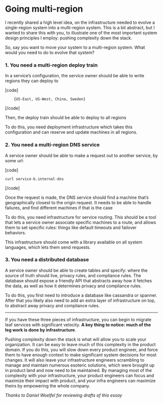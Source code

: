 # Going multi-region


I recently shared a high level idea, on the infrastructure needed to evolve a
single-region system into a multi-region system. This is a bit abstract, but I
wanted to share this with you, to illustrate one of the most important system
design principles I employ: pushing complexity down the stack.

So, say you want to move your system to a multi-region system. What would you
need to do to evolve that system?

### 1\. You need a multi-region deploy train

In a service’s configuration, the service owner should be able to write
regions they can deploy to

[code]

        {US-East, US-West, China, Sweden}
[/code]

Then, the deploy train should be able to deploy to all regions

To do this, you need deployment infrastructure which takes this configuration
and can reserve and update machines in all regions.

### 2\. You need a multi-region DNS service

A service owner should be able to make a request out to another service, by
some url:

[code]

    curl service-b.internal-dns
[/code]

Once the request is made, the DNS service should find a machine that’s
geographically closest to the origin request. It needs to be able to handle
failures, and find different machines if that is the case

To do this, you need infrastructure for service routing. This should be a tool
that lets a service owner associate specific machines to a route, and allows
them to set specific rules: things like default timeouts and failover
behaviors.

This infrastructure should come with a library available on all system
languages, which lets them send requests.

### 3\. You need a distributed database

A service owner should be able to create tables and specify: where the source
of truth should live, privacy rules, and compliance rules. The database should
expose a friendly API that abstracts away how it fetches the data, as well as
how it determines privacy and compliance rules.

To do this, you first need to introduce a database like cassandra or spanner.
After that you likely also need to add an extra layer of infrastructure on
top, to abstract away privacy and compliance rules.

* * *

If you have these three pieces of infrastructure, you can begin to migrate
leaf services with significant velocity. **A key thing to notice: much of the
leg work is done by infrastructure**.

Pushing complexity down the stack is what will allow you to scale your
organization. It can be easy to leave much of this complexity in the product
domain. If you do this, you will slow down every product engineer, and force
them to have enough context to make significant system decisions for most
changes. It will also leave your infrastructure engineers scrambling to manage
and maintain numerous esoteric solutions, which were brought up in product
land and now need to be maintained. By managing most of the complexity with
your infrastructure, your product engineers can focus and maximize their
impact with product, and your infra engineers can maximize theirs by
empowering the whole company.

 _Thanks to Daniel Woelfel for reviewing drafts of this essay_

